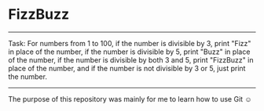 # FizzBuzz
***
Task: For numbers from 1 to 100, if the number is divisible by 3, print "Fizz" in place of the number, if the number is divisible by 5, print "Buzz" in place of the number, if the number is divisible by both 3 and 5, print "FizzBuzz" in place of the number, and if the number is not divisible by 3 or 5, just print the number.
***
The purpose of this repository was mainly for me to learn how to use Git ☺
